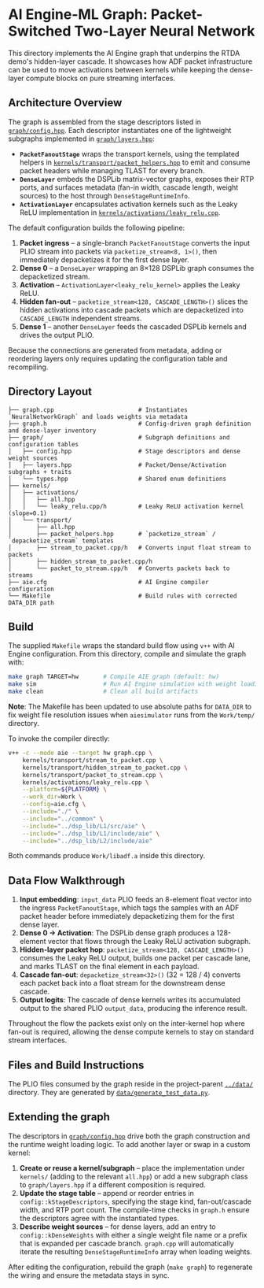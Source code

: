 # AI Engine-ML Graph: Packet-Switched Two-Layer Neural Network

This directory implements the AI Engine graph that underpins the RTDA demo's
hidden-layer cascade. It showcases how ADF packet infrastructure can be used to
move activations between kernels while keeping the dense-layer compute blocks on
pure streaming interfaces.

## Architecture Overview

The graph is assembled from the stage descriptors listed in
[`graph/config.hpp`](graph/config.hpp). Each descriptor instantiates one of the
lightweight subgraphs implemented in [`graph/layers.hpp`](graph/layers.hpp):

- **`PacketFanoutStage`** wraps the transport kernels, using the templated
  helpers in [`kernels/transport/packet_helpers.hpp`](kernels/transport/packet_helpers.hpp)
  to emit and consume packet headers while managing TLAST for every branch.
- **`DenseLayer`** embeds the DSPLib matrix-vector graphs, exposes their RTP
  ports, and surfaces metadata (fan-in width, cascade length, weight sources)
  to the host through `DenseStageRuntimeInfo`.
- **`ActivationLayer`** encapsulates activation kernels such as the Leaky ReLU
  implementation in [`kernels/activations/leaky_relu.cpp`](kernels/activations/leaky_relu.cpp).

The default configuration builds the following pipeline:

1. **Packet ingress** – a single-branch `PacketFanoutStage` converts the input
   PLIO stream into packets via `packetize_stream<8, 1>()`, then immediately
   depacketizes it for the first dense layer.
2. **Dense 0** – a `DenseLayer` wrapping an 8×128 DSPLib graph consumes the
   depacketized stream.
3. **Activation** – `ActivationLayer<leaky_relu_kernel>` applies the Leaky ReLU.
4. **Hidden fan-out** – `packetize_stream<128, CASCADE_LENGTH>()` slices the
   hidden activations into cascade packets which are depacketized into
   `CASCADE_LENGTH` independent streams.
5. **Dense 1** – another `DenseLayer` feeds the cascaded DSPLib kernels and
   drives the output PLIO.

Because the connections are generated from metadata, adding or reordering
layers only requires updating the configuration table and recompiling.

## Directory Layout

```
├── graph.cpp                        # Instantiates `NeuralNetworkGraph` and loads weights via metadata
├── graph.h                          # Config-driven graph definition and dense-layer inventory
├── graph/                           # Subgraph definitions and configuration tables
│   ├── config.hpp                   # Stage descriptors and dense weight sources
│   ├── layers.hpp                   # Packet/Dense/Activation subgraphs + traits
│   └── types.hpp                    # Shared enum definitions
├── kernels/
│   ├── activations/
│   │   ├── all.hpp
│   │   └── leaky_relu.cpp/h         # Leaky ReLU activation kernel (slope=0.1)
│   └── transport/
│       ├── all.hpp
│       ├── packet_helpers.hpp       # `packetize_stream` / `depacketize_stream` templates
│       ├── stream_to_packet.cpp/h   # Converts input float stream to packets
│       ├── hidden_stream_to_packet.cpp/h
│       └── packet_to_stream.cpp/h   # Converts packets back to streams
├── aie.cfg                          # AI Engine compiler configuration
└── Makefile                         # Build rules with corrected DATA_DIR path
```

## Build

The supplied `Makefile` wraps the standard build flow using `v++` with AI Engine
configuration. From this directory, compile and simulate the graph with:

```bash
make graph TARGET=hw       # Compile AIE graph (default: hw)
make sim                   # Run AI Engine simulation with weight loading
make clean                 # Clean all build artifacts
```

**Note**: The Makefile has been updated to use absolute paths for `DATA_DIR` to fix
weight file resolution issues when `aiesimulator` runs from the `Work/temp/` directory.

To invoke the compiler directly:

```bash
v++ -c --mode aie --target hw graph.cpp \
    kernels/transport/stream_to_packet.cpp \
    kernels/transport/hidden_stream_to_packet.cpp \
    kernels/transport/packet_to_stream.cpp \
    kernels/activations/leaky_relu.cpp \
    --platform=${PLATFORM} \
    --work_dir=Work \
    --config=aie.cfg \
    --include="./" \
    --include="../common" \
    --include="../dsp_lib/L1/src/aie" \
    --include="../dsp_lib/L1/include/aie" \
    --include="../dsp_lib/L2/include/aie"
```

Both commands produce `Work/libadf.a` inside this directory.

## Data Flow Walkthrough

1. **Input embedding**: `input_data` PLIO feeds an 8-element float vector into
   the ingress `PacketFanoutStage`, which tags the samples with an ADF packet
   header before immediately depacketizing them for the first dense layer.
2. **Dense 0 → Activation**: The DSPLib dense graph produces a 128-element
   vector that flows through the Leaky ReLU activation subgraph.
3. **Hidden-layer packet hop**: `packetize_stream<128, CASCADE_LENGTH>()`
   consumes the Leaky ReLU output, builds one packet per cascade lane, and marks
   TLAST on the final element in each payload.
4. **Cascade fan-out**: `depacketize_stream<32>()` (32 = 128 / 4) converts each
   packet back into a float stream for the downstream dense cascade.
5. **Output logits**: The cascade of dense kernels writes its accumulated output
   to the shared PLIO `output_data`, producing the inference result.

Throughout the flow the packets exist only on the inter-kernel hop where fan-out
is required, allowing the dense compute kernels to stay on standard stream
interfaces.

## Files and Build Instructions

The PLIO files consumed by the graph reside in the project-parent
[`../data/`](../../data) directory. They are generated by
[`data/generate_test_data.py`](../data/generate_test_data.py).

## Extending the graph

The descriptors in [`graph/config.hpp`](graph/config.hpp) drive both the graph
construction and the runtime weight loading logic. To add another layer or swap
in a custom kernel:

1. **Create or reuse a kernel/subgraph** – place the implementation under
   `kernels/` (adding to the relevant `all.hpp`) or add a new subgraph class to
   `graph/layers.hpp` if a different composition is required.
2. **Update the stage table** – append or reorder entries in
   `config::kStageDescriptors`, specifying the stage kind, fan-out/cascade
   width, and RTP port count. The compile-time checks in `graph.h` ensure the
   descriptors agree with the instantiated types.
3. **Describe weight sources** – for dense layers, add an entry to
   `config::kDenseWeights` with either a single weight file name or a prefix
   that is expanded per cascade branch. `graph.cpp` will automatically iterate
   the resulting `DenseStageRuntimeInfo` array when loading weights.

After editing the configuration, rebuild the graph (`make graph`) to regenerate
the wiring and ensure the metadata stays in sync.
